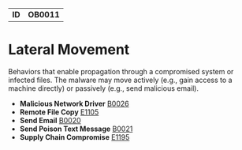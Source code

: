 |||
|---|---|
|**ID**|**OB0011**|


# Lateral Movement
Behaviors that enable propagation through a compromised system or infected files. The malware may move actively (e.g., gain access to a machine directly) or passively (e.g., send malicious email).

* **Malicious Network Driver** [B0026](https://github.com/MBCProject/mbc-markdown/blob/master/persistence/malicious-network-drv.md)
* **Remote File Copy** [E1105](https://github.com/MBCProject/mbc-markdown/tree/master/command-and-control/remote-file-copy.md)
* **Send Email** [B0020](https://github.com/MBCProject/mbc-markdown/tree/master/execution/send-email.md)
* **Send Poison Text Message** [B0021](https://github.com/MBCProject/mbc-markdown/tree/master/execution/send-poison-text-msg.md)
* **Supply Chain Compromise** [E1195](https://github.com/MBCProject/mbc-markdown/tree/master/lateral-movement/supply-chain-compromise.md)
